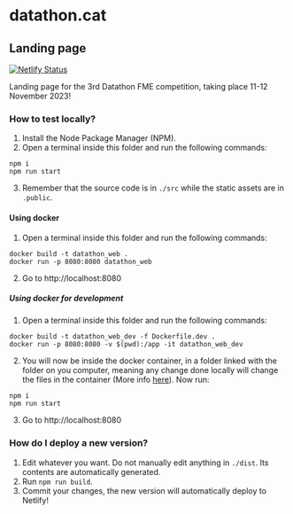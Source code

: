 # datathon.cat
## Landing page
[![Netlify Status](https://api.netlify.com/api/v1/badges/6b843ffe-a49f-4131-a7e2-9f21b4fdfd4f/deploy-status)](https://app.netlify.com/sites/datathon/deploys)

Landing page for the 3rd Datathon FME competition, taking place 11-12 November 2023!

### How to test locally?
1. Install the Node Package Manager (NPM).
2. Open a terminal inside this folder and run the following commands:
```
npm i
npm run start
```
3. Remember that the source code is in `./src` while the static assets are in `.public`.

#### Using docker
1. Open a terminal inside this folder and run the following commands:
```
docker build -t datathon_web .
docker run -p 8080:8080 datathon_web
```
2. Go to http://localhost:8080

##### Using docker for development
1. Open a terminal inside this folder and run the following commands:
```
docker build -t datathon_web_dev -f Dockerfile.dev .
docker run -p 8080:8080 -v $(pwd):/app -it datathon_web_dev
```
2. You will now be inside the docker container, in a folder linked with the folder on you computer, meaning
any change done locally will change the files in the container (More info [here](https://docs.docker.com/storage/volumes/)). Now run:
```
npm i
npm run start
```
3. Go to http://localhost:8080

### How do I deploy a new version?
1. Edit whatever you want. Do not manually edit anything in `./dist`. Its contents are automatically generated.
2. Run `npm run build`.
3. Commit your changes, the new version will automatically deploy to Netlify!
